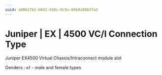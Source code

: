```yaml
---
uuid: a00617b1-b042-418c-8c9a-84b0a98b2fad
---
```

# Juniper | EX | 4500 VC/I Connection Type

Juniper EX4500 Virtual Chassis/Intraconnect module slot

Genders
: `mf` - male and female types
